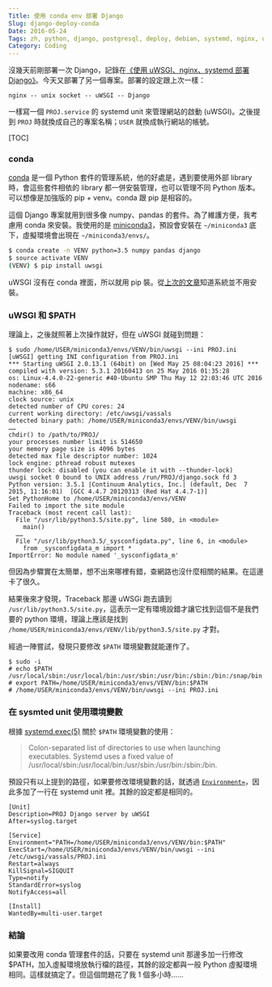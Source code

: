 ```yaml
---
Title: 使用 conda env 部署 Django
Slug: django-deploy-conda
Date: 2016-05-24
Tags: zh, python, django, postgresql, deploy, debian, systemd, nginx, uwsgi, conda
Category: Coding
---
```


沒幾天前剛部署一次 Django，記錄在[《使用 uWSGI、nginx、systemd 部署 Django》][django-deploy]。今天又部署了另一個專案。部署的設定跟上次一樣：

```
nginx -- unix socket -- uWSGI -- Django
```

一樣寫一個 `PROJ.service` 的 systemd unit 來管理網站的啟動 (uWSGI)。之後提到 `PROJ` 時就換成自己的專案名稱；`USER` 就換成執行網站的帳號。

[TOC]

### conda

[conda] 是一個 Python 套件的管理系統，他的好處是，遇到要使用外部 library 時，會這些套件相依的 library 都一併安裝管理，也可以管理不同 Python 版本。可以想像是加強版的 pip + venv。conda 跟 pip 是相容的。
 
這個 Django 專案就用到很多像 numpy、pandas 的套件。為了維護方便，我考慮用 conda 來安裝。我使用的是 [miniconda3]，預設會安裝在 `~/miniconda3` 底下，虛擬環境會出現在 `~/miniconda3/envs/`。


```bash
$ conda create -n VENV python=3.5 numpy pandas django
$ source activate VENV
(VENV) $ pip install uwsgi
```

uWSGI 沒有在 conda 裡面，所以就用 pip 裝。從[上次的文章][django-deploy]知道系統並不用安裝。


### uWSGI 和 $PATH

理論上，之後就照著上次操作就好，但在 uWSGI 就碰到問題：

```pycon
$ sudo /home/USER/miniconda3/envs/VENV/bin/uwsgi --ini PROJ.ini
[uWSGI] getting INI configuration from PROJ.ini
*** Starting uWSGI 2.0.13.1 (64bit) on [Wed May 25 08:04:23 2016] ***
compiled with version: 5.3.1 20160413 on 25 May 2016 01:35:28
os: Linux-4.4.0-22-generic #40-Ubuntu SMP Thu May 12 22:03:46 UTC 2016
nodename: s66
machine: x86_64
clock source: unix
detected number of CPU cores: 24
current working directory: /etc/uwsgi/vassals
detected binary path: /home/USER/miniconda3/envs/VENV/bin/uwsgi
……
chdir() to /path/to/PROJ/
your processes number limit is 514650
your memory page size is 4096 bytes
detected max file descriptor number: 1024
lock engine: pthread robust mutexes
thunder lock: disabled (you can enable it with --thunder-lock)
uwsgi socket 0 bound to UNIX address /run/PROJ/django.sock fd 3
Python version: 3.5.1 |Continuum Analytics, Inc.| (default, Dec  7 2015, 11:16:01)  [GCC 4.4.7 20120313 (Red Hat 4.4.7-1)]
Set PythonHome to /home/USER/miniconda3/envs/VENV
Failed to import the site module
Traceback (most recent call last):
  File "/usr/lib/python3.5/site.py", line 580, in <module>
    main()
  …… 
  File "/usr/lib/python3.5/_sysconfigdata.py", line 6, in <module>
    from _sysconfigdata_m import *
ImportError: No module named '_sysconfigdata_m'
```

但因為步驟實在太簡單，想不出來哪裡有錯，查網路也沒什麼相關的結果。在這邊卡了很久。

結果後來才發現，Traceback 那邊 uWSGi 跑去讀到 `/usr/lib/python3.5/site.py`，這表示一定有環境設錯才讓它找到這個不是我們要的 python 環境，理論上應該是找到 `/home/USER/miniconda3/envs/VENV/lib/python3.5/site.py` 才對。

經過一陣嘗試，發現只要修改 `$PATH` 環境變數就能運作了。

```console
$ sudo -i
# echo $PATH
/usr/local/sbin:/usr/local/bin:/usr/sbin:/usr/bin:/sbin:/bin:/snap/bin
# export PATH=/home/USER/miniconda3/envs/VENV/bin:$PATH
# /home/USER/miniconda3/envs/VENV/bin/uwsgi --ini PROJ.ini
```

### 在 sysmted unit 使用環境變數

根據 [systemd.exec(5)](https://www.freedesktop.org/software/systemd/man/systemd.exec.html#%24PATH) 關於 `$PATH` 環境變數的使用：

> Colon-separated list of directories to use when launching executables. Systemd uses a fixed value of /usr/local/sbin:/usr/local/bin:/usr/sbin:/usr/bin:/sbin:/bin. 

預設只有以上提到的路徑，如果要修改環境變數的話，就透過 [`Environment=`](https://www.freedesktop.org/software/systemd/man/systemd.exec.html#Environment=)，因此多加了一行在 systemd unit 裡。其餘的設定都是相同的。

```systemd
[Unit]
Description=PROJ Django server by uWSGI
After=syslog.target

[Service]
Environment="PATH=/home/USER/miniconda3/envs/VENV/bin:$PATH"
ExecStart=/home/USER/miniconda3/envs/VENV/bin/uwsgi --ini /etc/uwsgi/vassals/PROJ.ini
Restart=always
KillSignal=SIGQUIT
Type=notify
StandardError=syslog
NotifyAccess=all

[Install]
WantedBy=multi-user.target
```

### 結論

如果要改用 conda 管理套件的話，只要在 systemd unit 那邊多加一行修改 $PATH，加入虛擬環境放執行檔的路徑，其餘的設定都與一般 Python 虛擬環境相同。這樣就搞定了。但這個問題花了我 1 個多小時……

[conda]: http://conda.pydata.org/
[django-deploy]: {filename}0519_django_deploy.md
[miniconda3]: http://conda.pydata.org/miniconda.html
